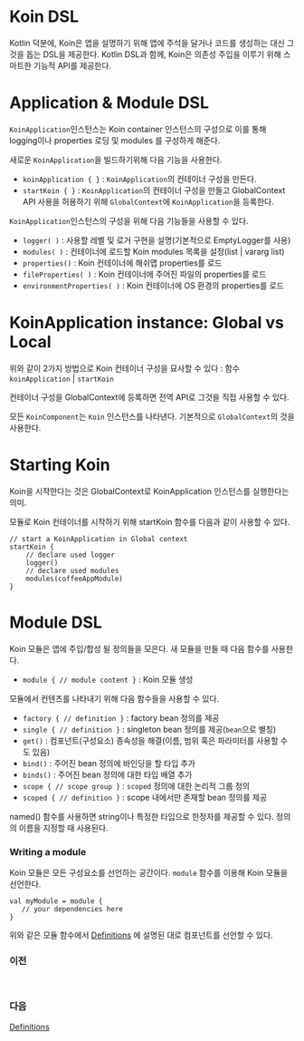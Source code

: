 # Koin DSL

Kotlin 덕분에, Koin은 앱을 설명하기 위해 앱에 주석을 달거나 코드를 생성하는 대신 그것을 돕는 DSL을 제공한다. Kotlin DSL과 함께, Koin은 의존성 주입을 이루기 위해 스마트한 기능적 API를 제공한다.

# Application & Module DSL

`KoinApplication`인스턴스는 Koin container 인스턴스의 구성으로 이를 통해 logging이나 properties 로딩 및 modules 를 구성하게 해준다.

새로운 `KoinApplication`을 빌드하기위해 다음 기능을 사용한다.

- `koinApplication { }` : `KoinApplication`의 컨테이너 구성을 만든다.
- `startKoin { }` : `KoinApplication`의 컨테이너 구성을 만들고 GlobalContext API 사용을 허용하기 위해 `GlobalContext`에 `KoinApplication`을 등록한다.

`KoinApplication`인스턴스의 구성을 위해 다음 기능들을 사용할 수 있다.

- `logger( )` : 사용할 레벨 및 로거 구현을 설명(기본적으로 EmptyLogger를 사용)
- `modules( )` : 컨테이너에 로드할 Koin modules 목록을 설정(list | vararg list)
- `properties()` : Koin 컨테이너에 해쉬맵 properties를 로드
- `fileProperties( )` : Koin 컨테이너에 주어진 파일의 properties를 로드
- `environmentProperties( )` : Koin 컨테이너에 OS 환경의 properties를 로드

# KoinApplication instance: Global vs Local

위와 같이 2가지 방법으로 Koin 컨테이너 구성을 묘사할 수 있다 : 함수 `koinApplication` | `startKoin`

컨테이너 구성을 GlobalContext에 등록하면 전역 API로 그것을 직접 사용할 수 있다.

모든 `KoinComponent`는 `Koin` 인스턴스를 나타낸다. 기본적으로 `GlobalContext`의 것을 사용한다.

# Starting Koin

Koin을 시작한다는 것은 GlobalContext로 KoinApplication 인스턴스를 실행한다는 의미.

모듈로 Koin 컨테이너를 시작하기 위해 startKoin 함수를 다음과 같이 사용할 수 있다.

    // start a KoinApplication in Global context
    startKoin {
        // declare used logger
        logger()
        // declare used modules
        modules(coffeeAppModule)
    }

# Module DSL

Koin 모듈은 앱에 주입/합성 될 정의들을 모은다. 새 모듈을 만들 때 다음 함수를 사용한다.

- `module { // module content }` : Koin 모듈 생성

모듈에서 컨텐츠를 나타내기 위해 다음 함수들을 사용할 수 있다.

- `factory { // definition }` : factory bean 정의를 제공
- `single { // definition }` : singleton bean 정의를 제공(`bean`으로 별칭)
- `get()` : 컴포넌트(구성요소) 종속성을 해결(이름, 범위 혹은 파라미터를 사용할 수 도 있음)
- `bind()` : 주어진 bean 정의에 바인딩을 할 타입 추가
- `binds()` : 주어진 bean 정의에 대한 타입 배열 추가
- `scope { // scope group }` : `scoped` 정의에 대한 논리적 그룹 정의
- `scoped { // definition }` : scope 내에서만 존재할 bean 정의를 제공

named() 함수를 사용하면 string이나 특정한 타입으로 한정자를 제공할 수 있다. 정의의 이름을 지정할 때 사용된다.

### Writing a module

Koin 모듈은 모든 구성요소를 선언하는 공간이다. `module` 함수를 이용해 Koin 모듈을 선언한다.

    val myModule = module {
       // your dependencies here
    }

위와 같은 모듈 함수에서 [Definitions](Definitions.md) 에 설명된 대로  컴포넌트를 선언할 수 있다.

### 이전

​     

### 다음

[Definitions](Definitions.md)